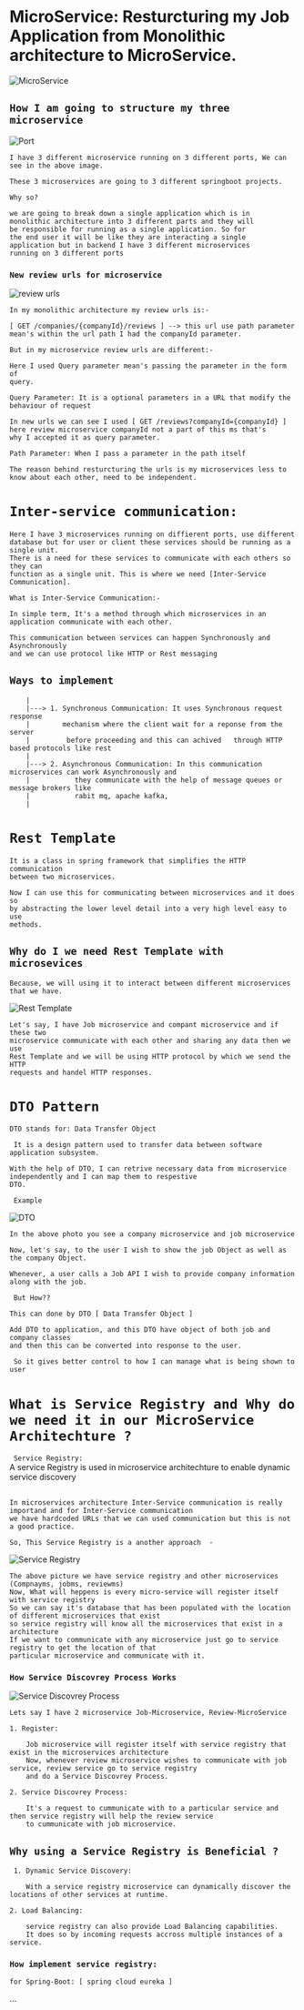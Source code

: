 # MicroService: Resturcturing my Job Application from Monolithic architecture to MicroService.

![MicroService](image.png)

## ``` How I am going to structure my three microservice ```
![Port](image-1.png)

    I have 3 different microservice running on 3 different ports, We can see in the above image.

    These 3 microservices are going to 3 different springboot projects.

``` Why so? ```

    we are going to break down a single application which is in
    monolithic architecture into 3 different parts and they will
    be responsible for running as a single application. So for 
    the end user it will be like they are interacting a single
    application but in backend I have 3 different microservices
    running on 3 different ports

### ``` New review urls for microservice ```

![review urls](image-2.png)

    In my monolithic architecture my review urls is:- 
    
    [ GET /companies/{companyId}/reviews ] --> this url use path parameter
    mean's within the url path I had the companyId parameter.

    But in my microservice review urls are different:-

    Here I used Query parameter mean's passing the parameter in the form of
    query.
``` Query Parameter: It is a optional parameters in a URL that modify the behaviour of request ```  

    In new urls we can see I used [ GET /reviews?companyId={companyId} ]
    here review microservice companyId not a part of this ms that's
    why I accepted it as query parameter.

``` Path Parameter: When I pass a parameter in the path itself ```



    The reason behind resturcturing the urls is my microservices less to know about each other, need to be independent.

    
# ``` Inter-service communication: ```
    Here I have 3 microservices running on diffierent ports, use different database but for user or client these services should be running as a single unit.
    There is a need for these services to communicate with each others so they can
    function as a single unit. This is where we need [Inter-Service Communication].

``` What is Inter-Service Communication:- ```

    In simple term, It's a method through which microservices in an application communicate with each other.

    This communication between services can happen Synchronously and Asynchronously
    and we can use protocol like HTTP or Rest messaging

## ```Ways to implement ```
        |
        |---> 1. Synchronous Communication: It uses Synchronous request response      
        |        mechanism where the client wait for a reponse from the server       
        |         before proceeding and this can achived   through HTTP based protocols like rest
        |
        |---> 2. Asynchronous Communication: In this communication microservices can work Asynchronously and 
        |           they communicate with the help of message queues or message brokers like
        |           rabit mq, apache kafka, 
        |

# ```Rest Template ```

    It is a class in spring framework that simplifies the HTTP communication 
    between two microservices.

    Now I can use this for communicating between microservices and it does so 
    by abstracting the lower level detail into a very high level easy to use
    methods.

## ```Why do I we need Rest Template with microsevices ```

    Because, we will using it to interact between different microservices that we have.

![Rest Template](image-3.png)

    Let's say, I have Job microservice and compant microservice and if these two 
    microservice communicate with each other and sharing any data then we use 
    Rest Template and we will be using HTTP protocol by which we send the HTTP
    requests and handel HTTP responses.

# ```DTO Pattern ```

    DTO stands for: Data Transfer Object

``` It is a design pattern used to transfer data between software application subsystem.```

    With the help of DTO, I can retrive necessary data from microservice independently and I can map them to respestive
    DTO.

``` Example```

![DTO](image-4.png)

    In the above photo you see a company microservice and job microservice
    
    Now, let's say, to the user I wish to show the job Object as well as
    the company Object.
    
    Whenever, a user calls a Job API I wish to provide company information
    along with the job.

``` But How??```

    This can done by DTO [ Data Transfer Object ]

    Add DTO to application, and this DTO have object of both job and company classes
    and then this can be converted into response to the user.
``` So it gives better control to how I can manage what is being shown to user```

# ```What is Service Registry and Why do we need it in our MicroService Architechture ? ```

``` Service Registry:```  
    A service Registry is used in microservice architechture to enable dynamic service discovery

##  
    In microservices architecture Inter-Service communication is really importand and for Inter-Service communication
    we have hardcoded URLs that we can used communication but this is not a good practice.

    So, This Service Registry is a another approach  -

![Service Registry](image-5.png)

    The above picture we have service registry and other microservices (Compnayms, jobms, reviewms) 
    Now, What will heppens is every micro-service will register itself with service registry
    So we can say it's database that has been populated with the location of different microservices that exist
    so service registry will know all the microservices that exist in a architecture
    If we want to communicate with any microservice just go to service registry to get the location of that
    particular microservice and communicate with it.

### ```How Service Discovrey Process Works```

![Service Discovrey Process](image-7.png)

    Lets say I have 2 microservice Job-Microservice, Review-MicroService

``` 1. Register: ```  
        
        Job microservice will register itself with service registry that exist in the microservices architecture
        Now, whenever review microservice wishes to communicate with job service, review service go to service registry
        and do a Service Discovrey Process.

``` 2. Service Discovrey Process: ```  

        It's a request to cummunicate with to a particular service and then service registry will help the review service
        to cummunicate with job microservice.

## ```Why using a Service Registry is Beneficial ? ```

``` 1. Dynamic Service Discovery:```  
        
        With a service registry microservice can dynamically discover the locations of other services at runtime.

``` 2. Load Balancing: ```  

        service registry can also provide Load Balancing capabilities.
        It does so by incoming requests accross multiple instances of a service.

### ```How implement service registry: ```  

    for Spring-Boot: [ spring cloud eureka ] 

...
